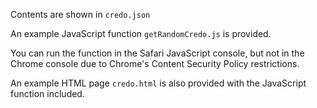 Contents are shown in `credo.json`

An example JavaScript function `getRandomCredo.js` is provided.

You can run the function in the Safari JavaScript console, but not in the Chrome console due to Chrome's Content Security Policy restrictions.

An example HTML page `credo.html` is also provided with the JavaScript function included.
